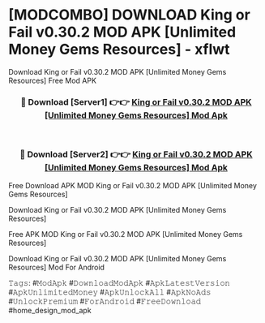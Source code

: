 # [MODCOMBO] DOWNLOAD King or Fail v0.30.2 MOD APK [Unlimited Money Gems Resources] - xflwt
Download King or Fail v0.30.2 MOD APK [Unlimited Money Gems Resources] Free Mod APK

<div align="center">
<h3>🔴 Download [Server1] 👉👉 <a href="https://apk-comot.site?title=King_or_Fail_v0.30.2_MOD_APK_[Unlimited_Money_Gems_Resources]">King or Fail v0.30.2 MOD APK [Unlimited Money Gems Resources] Mod Apk</a></h3><br>

<h3>🔴 Download [Server2] 👉👉 <a href="https://apk-comot.site?title=King_or_Fail_v0.30.2_MOD_APK_[Unlimited_Money_Gems_Resources]">King or Fail v0.30.2 MOD APK [Unlimited Money Gems Resources] Mod Apk</a></h3>
</div>


Free Download APK MOD King or Fail v0.30.2 MOD APK [Unlimited Money Gems Resources]

Download King or Fail v0.30.2 MOD APK [Unlimited Money Gems Resources] 

Free APK MOD King or Fail v0.30.2 MOD APK [Unlimited Money Gems Resources] 

Download King or Fail v0.30.2 MOD APK [Unlimited Money Gems Resources] Mod For Android

𝚃𝚊𝚐𝚜: #𝙼𝚘𝚍𝙰𝚙𝚔 #𝙳𝚘𝚠𝚗𝚕𝚘𝚊𝚍𝙼𝚘𝚍𝙰𝚙𝚔 #𝙰𝚙𝚔𝙻𝚊𝚝𝚎𝚜𝚝𝚅𝚎𝚛𝚜𝚒𝚘𝚗 #𝙰𝚙𝚔𝚄𝚗𝚕𝚒𝚖𝚒𝚝𝚎𝚍𝙼𝚘𝚗𝚎𝚢 #𝙰𝚙𝚔𝚄𝚗𝚕𝚘𝚌𝚔𝙰𝚕𝚕 #𝙰𝚙𝚔𝙽𝚘𝙰𝚍𝚜 #𝚄𝚗𝚕𝚘𝚌𝚔𝙿𝚛𝚎𝚖𝚒𝚞𝚖 #𝙵𝚘𝚛𝙰𝚗𝚍𝚛𝚘𝚒𝚍 #𝙵𝚛𝚎𝚎𝙳𝚘𝚠𝚗𝚕𝚘𝚊𝚍 #home_design_mod_apk